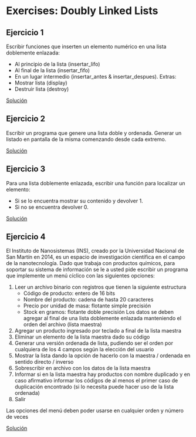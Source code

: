 # Exercises: Doubly Linked Lists

## Ejercicio 1
Escribir funciones que inserten un elemento numérico en una lista doblemente enlazada:
* Al principio de la lista (insertar_lifo)
* Al final de la lista (insertar_fifo)
* En un lugar intermedio (insertar_antes & insertar_despues).
Extras:
* Mostrar lista (display)
* Destruir lista (destroy)

[Solución](./doubly_linked_lists/1_funciones.c)

## Ejercicio 2
Escribir un programa que genere una lista doble y ordenada. Generar un listado en pantalla de la misma comenzando desde cada extremo.

[Solución](./doubly_linked_lists/2_listaOrdenada.c)

## Ejercicio 3
Para una lista doblemente enlazada, escribir una función para localizar un elemento:
* Si se lo encuentra mostrar su contenido y devolver 1.
* Si no se encuentra devolver 0.

[Solución](./doubly_linked_lists/3_buscarElemento.c)

## Ejercicio 4
El Instituto de Nanosistemas (INS), creado por la Universidad Nacional de San Martín en 2014, es un espacio de investigación científica en el campo de la nanotecnología. Dado que trabaja con productos químicos, para soportar su sistema de información se le a usted pide escribir un programa que implemente un menú cíclico con las siguientes opciones:
1. Leer un archivo binario con registros que tienen la siguiente estructura
    * Código de producto: entero de 16 bits
    * Nombre del producto: cadena de hasta 20 caracteres
    * Precio por unidad de masa: flotante simple precisión
    * Stock en gramos: flotante doble precisión
Los datos se deben agregar al final de una lista doblemente enlazada manteniendo el orden del archivo (lista maestra)
2. Agregar un producto ingresado por teclado a final de la lista maestra
3. Eliminar un elemento de la lista maestra dado su código
4.  Generar una versión ordenada de lista, pudiendo ser el orden por cualquiera de los 4 campos según la elección del usuario
5. Mostrar la lista dando la opción de hacerlo con la maestra / ordenada en sentido directo / inverso
6. Sobrescribir en archivo con los datos de la lista maestra
7. Informar si en la lista maestra hay productos con nombre duplicado y en caso afirmativo informar los códigos de al menos el primer caso de duplicación encontrado (si lo necesita puede hacer uso de la lista ordenada)
8. Salir

Las opciones del menú deben poder usarse en cualquier orden y número de veces

[Solución](./doubly_linked_lists/4_menu.c)